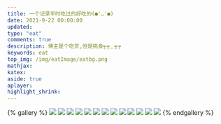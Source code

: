 ```yaml
---
title: 一个记录平时吃过的好吃的(●'◡'●)
date: 2021-9-22 00:00:00
updated: 
type: "eat"
comments: true
description: 博主是个吃货,但是挑食┭┮﹏┭┮
keywords: eat
top_img: /img/eatImage/eatbg.png
mathjax: 
katex:
aside: true
aplayer:
highlight_shrink:
---
```

{% gallery %}
![](/img/eatImage/eat1.png)
![](/img/eatImage/eat2.png)
![](/img/eatImage/eat3.png)
![](/img/eatImage/eat4.png)
![](/img/eatImage/eat5.png)
![](/img/eatImage/eat6.png)
![](/img/eatImage/eat7.png)
![](/img/eatImage/eat8.png)
![](/img/eatImage/eat9.png)
![](/img/eatImage/eat10.png)
![](/img/eatImage/eat11.png)
![](/img/eatImage/eat12.png)
![](/img/eatImage/eat13.png)
{% endgallery %}
